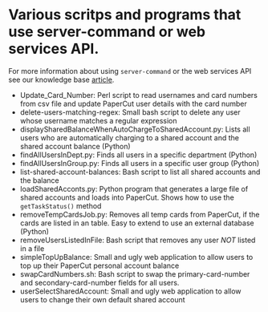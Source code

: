 # Various scritps and programs that use server-command or web services API.

For more information about using `server-command` or the web services API see our
knowledge base [article](https://www.papercut.com/kb/Main/TopTipsForUsingThePublicWebServicesAPI).

* Update_Card_Number: Perl script to read usernames and card numbers from csv file and update PaperCut user details with the card number
* delete-users-matching-regex: Small bash script to delete any user whose username matches a regular expression
* displaySharedBalanceWhenAutoChargeToSharedAccount.py: Lists all users who are automatically charging to a shared account and the shared account balance (Python)
* findAllUsersInDept.py: Finds all users in a specific department (Python)
* findAllUsersInGroup.py: Finds all users in a specific user group (Python)
* list-shared-account-balances: Bash script to list all shared accounts and the balance
* loadSharedAcconts.py: Python program that generates a large file of shared accounts and loads into PaperCut. Shows how to use the `getTaskStatus()` method
* removeTempCardsJob.py: Removes all temp cards from PaperCut, if the cards are listed in an table. Easy to extend to use an external database (Python)
* removeUsersListedInFile: Bash script that removes any user _NOT_ listed in a file
* simpleTopUpBalance: Small and ugly web application to allow users to top up their PaperCut personal account balance
* swapCardNumbers.sh: Bash script to swap the primary-card-number and secondary-card-number fields for all users.
* userSelectSharedAccount: Small and ugly web application to allow users to change their own default shared account

